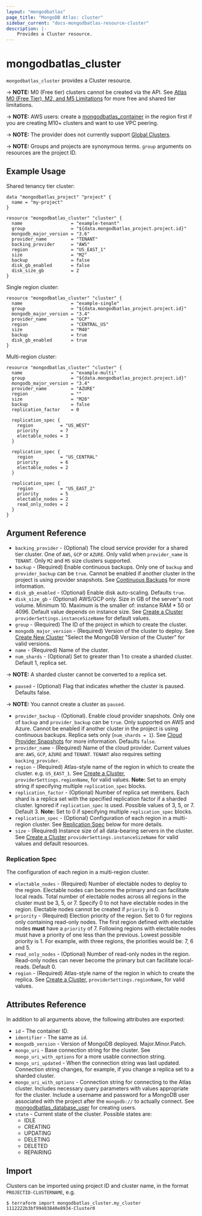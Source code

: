 ```yaml
---
layout: "mongodbatlas"
page_title: "MongoDB Atlas: cluster"
sidebar_current: "docs-mongodbatlas-resource-cluster"
description: |-
    Provides a Cluster resource.
---
```


# mongodbatlas_cluster

`mongodbatlas_cluster` provides a Cluster resource.

-> **NOTE:** M0 (Free tier) clusters cannot be created via the API. See [Atlas M0 (Free Tier), M2, and M5 Limitations](https://docs.atlas.mongodb.com/reference/free-shared-limitations/) for more free and shared tier limitations.

-> **NOTE:** AWS users: create a [mongodbatlas_container](/docs/providers/mongodbatlas/r/container.html) in the region first if you are creating M10+ clusters and want to use VPC peering.

-> **NOTE:** The provider does not currently support [Global Clusters](https://docs.atlas.mongodb.com/global-clusters/).

-> **NOTE:** Groups and projects are synonymous terms. `group` arguments on resources are the project ID.

## Example Usage

Shared tenancy tier cluster:

```hcl
data "mongodbatlas_project" "project" {
  name = "my-project"
}

resource "mongodbatlas_cluster" "cluster" {
  name                  = "example-tenant"
  group                 = "${data.mongodbatlas_project.project.id}"
  mongodb_major_version = "3.6"
  provider_name         = "TENANT"
  backing_provider      = "AWS"
  region                = "US_EAST_1"
  size                  = "M2"
  backup                = false
  disk_gb_enabled       = false
  disk_size_gb          = 2
}
```

Single region cluster:

```hcl
resource "mongodbatlas_cluster" "cluster" {
  name                  = "example-single"
  group                 = "${data.mongodbatlas_project.project.id}"
  mongodb_major_version = "3.4"
  provider_name         = "GCP"
  region                = "CENTRAL_US"
  size                  = "M40"
  backup                = true
  disk_gb_enabled       = true
}
```

Multi-region cluster:

```hcl
resource "mongodbatlas_cluster" "cluster" {
  name                  = "example-multi"
  group                 = "${data.mongodbatlas_project.project.id}"
  mongodb_major_version = "3.4"
  provider_name         = "AZURE"
  region                = ""
  size                  = "M20"
  backup                = false
  replication_factor    = 0

  replication_spec {
    region          = "US_WEST"
    priority        = 7
    electable_nodes = 3
  }

  replication_spec {
    region          = "US_CENTRAL"
    priority        = 6
    electable_nodes = 2
  }

  replication_spec {
    region          = "US_EAST_2"
    priority        = 5
    electable_nodes = 2
    read_only_nodes = 2
  }
}
```

## Argument Reference

* `backing_provider` - (Optional) The cloud service provider for a shared tier cluster. One of `AWS`, `GCP` or `AZURE`. Only valid when `provider_name` is `TENANT`. Only `M2` and `M5` size clusters supported.
* `backup` - (Required) Enable continuous backups. Only one of `backup` and `provider_backup` can be `true`. Cannot be enabled if another cluster in the project is using provider snapshots. See [Continuous Backups](https://docs.atlas.mongodb.com/backup/continuous-backups/) for more information.
* `disk_gb_enabled` - (Optional) Enable disk auto-scaling. Defaults `true`.
* `disk_size_gb` - (Optional) AWS/GCP only. Size in GB of the server's root volume. Minimum 10. Maximum is the smaller of: instance RAM * 50 or 4096. Default value depends on instance size. See [Create a Cluster](https://docs.atlas.mongodb.com/reference/api/clusters-create-one/) `providerSettings.instanceSizeName` for default values.
* `group` - (Required) The ID of the project in which to create the cluster.
* `mongodb_major_version` - (Required) Version of the cluster to deploy. See [Create New Cluster](https://docs.atlas.mongodb.com/create-new-cluster/#select-the-mongodb-version-of-the-cluster) "Select the MongoDB Version of the Cluster" for valid versions.
* `name` - (Required) Name of the cluster.
* `num_shards` - (Optional) Set to greater than 1 to create a sharded cluster. Default 1, replica set.

-> **NOTE:** A sharded cluster cannot be converted to a replica set.

* `paused` - (Optional) Flag that indicates whether the cluster is paused. Defaults false.

-> **NOTE:** You cannot create a cluster as `paused`.

* `provider_backup` - (Optional). Enable cloud provider snapshots. Only one of `backup` and `provider_backup` can be `true`. Only supported on AWS and Azure. Cannot be enabled if another cluster in the project is using continuous backups. Replica sets only (`num_shards = 1`). See [Cloud Provider Snapshots](https://docs.atlas.mongodb.com/backup/cloud-provider-snapshots/) for more information. Defaults `false`.
* `provider_name` - (Required) Name of the cloud provider. Current values are: `AWS`, `GCP`, `AZURE` and `TENANT`. `TENANT` also requires setting `backing_provider`.
* `region` - (Required) Atlas-style name of the region in which to create the cluster. e.g. `US_EAST_1`. See [Create a Cluster](https://docs.atlas.mongodb.com/reference/api/clusters-create-one/), `providerSettings.regionName`, for valid values. **Note:** Set to an empty string if specifying multiple `replication_spec` blocks.
* `replication_factor` - (Optional) Number of replica set members. Each shard is a replica set with the specified replication factor if a sharded cluster. Ignored if `replication_spec` is used. Possible values of 3, 5, or 7. Default 3. **Note:** Set to 0 if specifying multiple `replication_spec` blocks.
* `replication_spec` - (Optional) Configuration of each region in a multi-region cluster. See [Replication Spec](#replication-spec) below for more details.
* `size` - (Required) Instance size of all data-bearing servers in the cluster.  See [Create a Cluster](https://docs.atlas.mongodb.com/reference/api/clusters-create-one/) `providerSettings.instanceSizeName` for valid values and default resources.

### Replication Spec

The configuration of each region in a multi-region cluster.

* `electable_nodes` - (Required) Number of electable nodes to deploy to the region. Electable nodes can become the primary and can facilitate local reads. Total number of electable nodes across all regions in the cluster must be 3, 5, or 7. Specify 0 to not have electable nodes in the region. Electable nodes cannot be created if `priority` is 0.
* `priority` - (Required) Election priority of the region. Set to 0 for regions only containing read-only nodes. The first region defined with electable nodes **must** have a `priority` of 7. Following regions with electable nodes must have a priority of one less than the previous. Lowest possible priority is 1. For example, with three regions, the priorities would be: 7, 6 and 5.
* `read_only_nodes` - (Optional) Number of read-only nodes in the region. Read-only nodes can never become the primary but can facilitate local-reads. Default 0.
* `region` - (Required) Atlas-style name of the region in which to create the replica. See [Create a Cluster](https://docs.atlas.mongodb.com/reference/api/clusters-create-one/), `providerSettings.regionName`, for valid values.

## Attributes Reference

In addition to all arguments above, the following attributes are exported:

* `id` - The container ID.
* `identifier` - The same as `id`.
* `mongodb_version` - Version of MongoDB deployed. Major.Minor.Patch.
* `mongo_uri` - Base connection string for the cluster. See `mongo_uri_with_options` for a more usable connection string.
* `mongo_uri_updated` - When the connection string was last updated. Connection string changes, for example, if you change a replica set to a sharded cluster.
* `mongo_uri_with_options` - Connection string for connecting to the Atlas cluster. Includes necessary query parameters with values appropriate for the cluster. Include a username and password for a MongoDB user associated with the project after the `mongodb://` to actually connect. See [mongodbatlas_database_user](/docs/providers/mongodbatlas/r/database_user.html) for creating users.
* `state` - Current state of the cluster. Possible states are:
  * IDLE
  * CREATING
  * UPDATING
  * DELETING
  * DELETED
  * REPAIRING

## Import

Clusters can be imported using project ID and cluster name, in the format `PROJECTID-CLUSTERNAME`, e.g.

```
$ terraform import mongodbatlas_cluster.my_cluster 1112222b3bf99403840e8934-Cluster0
```
